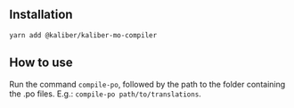 ## Installation

`yarn add @kaliber/kaliber-mo-compiler`

## How to use

Run the command `compile-po`, followed by the path to the folder containing the .po files. E.g.: `compile-po path/to/translations`.